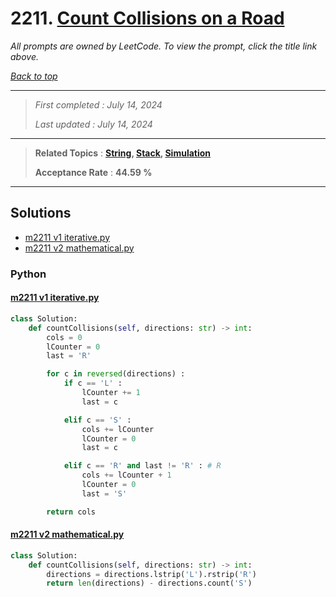 # 2211. [Count Collisions on a Road](<https://leetcode.com/problems/count-collisions-on-a-road>)

*All prompts are owned by LeetCode. To view the prompt, click the title link above.*

*[Back to top](<../README.md>)*

------

> *First completed : July 14, 2024*
>
> *Last updated : July 14, 2024*

------

> **Related Topics** : **[String](<by_topic/String.md>), [Stack](<by_topic/Stack.md>), [Simulation](<by_topic/Simulation.md>)**
>
> **Acceptance Rate** : **44.59 %**

------

## Solutions

- [m2211 v1 iterative.py](<../my-submissions/m2211 v1 iterative.py>)
- [m2211 v2 mathematical.py](<../my-submissions/m2211 v2 mathematical.py>)
### Python
#### [m2211 v1 iterative.py](<../my-submissions/m2211 v1 iterative.py>)
```Python
class Solution:
    def countCollisions(self, directions: str) -> int:
        cols = 0
        lCounter = 0
        last = 'R'

        for c in reversed(directions) :
            if c == 'L' :
                lCounter += 1
                last = c

            elif c == 'S' :
                cols += lCounter
                lCounter = 0
                last = c

            elif c == 'R' and last != 'R' : # R
                cols += lCounter + 1
                lCounter = 0
                last = 'S'

        return cols

```

#### [m2211 v2 mathematical.py](<../my-submissions/m2211 v2 mathematical.py>)
```Python
class Solution:
    def countCollisions(self, directions: str) -> int:
        directions = directions.lstrip('L').rstrip('R')
        return len(directions) - directions.count('S')

```

